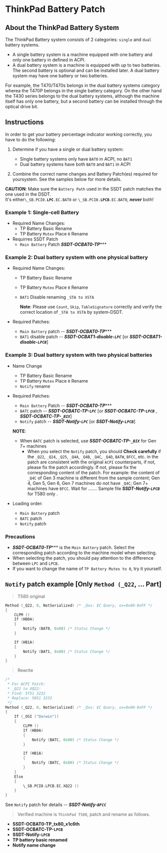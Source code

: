 # ThinkPad Battery Patch

## About the ThinkPad Battery System

The ThinkPad Battery system consists of 2 categories: `single` and `dual`  battery systems.

- A single battery system is a machine equipped with one battery and only one battery in defined in ACPI.
- A dual battery system is a machine is equipped with up to two batteries. The second battery is optional and can be installed later. A dual battery system may have one battery or two batteries.

For example, the T470/T470s belongs in the dual battery systems category wherea the T470P belongs in the single battery category. On the other hand the T430 series belongs to the dual battery systems, although the machine itself has only one battery, but a second battery can be installed through the optical drive bit.

## Instructions
In order to get your battery percentage indicator working correctly, you have to do the following: 

1. Determine if you have a single or dual battery system:

	* Single battery systems only have `BAT0` in ACPI, no `BAT1`
	* Dual battery systems have both `BAT0` and `BAT1` in ACPI

2. Combine the correct name changes and Battery Patch(es) required for yoursystem. See the samples below for more details.

**CAUTION**: Make sure the `Battery Path` used in the SSDT patch matches the one used in the DSDT.  
It's either`\_SB.PCI0.`**`LPC`**`.EC.BAT0` or `\_SB.PCI0.`**`LPCB`**`.EC.BAT0`, ***never*** both!

### Example 1: Single-cell Battery

- Required Name Changes:
  - TP Battery Basic Rename
  - TP Battery `Mutex` Place `0` Rename
- Requirres SSDT Patch
  - `Main Battery` Patch  ***SSDT-OCBAT0-TP******

### Example 2: Dual battery system with one physical battery

- Required Name Changes:
  - TP Battery Basic Rename
  - TP Battery `Mutex` Place `0` Rename
  - `BAT1` Disable renaming `_STA to XSTA` 
  
    **Note**: Please use `Count`, `Skip`, `TableSignature` correctly and verify the correct location of `_STA to XSTA` by system-DSDT.

- Required Patches:
  
  - `Main Battery` patch -- ***SSDT-OCBAT0-TP****** 
  - `BAT1` disable patch -- ***SSDT-OCBAT1-disable-`LPC`*** [or ***SSDT-OCBAT1-disable-`LPCB`***]

### Example 3: Dual battery system with two physical batteries

- Name Change
  - TP Battery Basic Rename
  - TP Battery `Mutex` Place `0` Rename
  - `Notify` rename
- Required Patches:
  - `Main Battery` Patch -- ***SSDT-OCBAT0-TP******
  - `BATC` patch -- ***SSDT-OCBATC-TP-`LPC`*** [or ***SSDT-OCBATC-TP-`LPCB`*** , ***SSDT-OCBATC-TP-`_BIX`***]
  - `Notify` patch -- ***SSDT-Notify-`LPC`*** [or ***SSDT-Notify-`LPCB`***]
   
  **NOTE**:
  - When `BATC` patch is selected, use ***SSDT-OCBATC-TP-`_BIX`*** for Gen 7+ machines 
    - When you select the `Notify` patch, you should **Check carefully** if the `_Q22`, `_Q24`, `_Q25`, `_Q4A`, `_Q4B`, `_Q4C`, `_Q4D`, `BATW`, `BFCC`, etc. in the patch are consistent with the original `ACPI` counterparts, if not, please fix the patch accordingly. If not, please fix the corresponding content of the patch. For example: the content of `_Q4C` of Gen 3 machine is different from the sample content; Gen 4, Gen 5, Gen 6, Gen 7 machines do not have `_Q4C`; Gen 7+ machines have `BFCC`. Wait for ....... Sample file ***SSDT-Notify-`LPCB`*** for T580 only .
- Loading order:
  - `Main Battery` patch
  - `BATC` patch
  - `Notify` patch

### Precautions

- ***SSDT-OCBAT0-TP****** is the `Main Battery` patch. Select the corresponding patch according to the machine model when selecting.
- When selecting the patch, you should pay attention to the difference between `LPC` and `LPCB`.
- If you want to change the name of `TP Battery Mutex to 0`, try it yourself.

## `Notify` patch example [Only `Method (_Q22`, ... Part]

> T580 original

```Swift
Method (_Q22, 0, NotSerialized) /* _Qxx: EC Query, xx=0x00-0xFF */
{
    CLPM ()
    If (HB0A)
    {
        Notify (BAT0, 0x80) /* Status Change */
    }

    If (HB1A)
    {
        Notify (BAT1, 0x80) /* Status Change */
    }
}
```

> Rewrite

```swift
/*
 * For ACPI Patch:
 * _Q22 to XQ22:
 * Find: 5f51 3232
 * Replace: 5851 3232
 */
Method (_Q22, 0, NotSerialized) /* _Qxx: EC Query, xx=0x00-0xFF */
{
    If (_OSI ("Darwin"))
    {
        CLPM ()
        If (HB0A)
        {
            Notify (BATC, 0x80) /* Status Change */
        }

        If (HB1A)
        {
            Notify (BATC, 0x80) /* Status Change */
        }
    }
    Else
    {
        \_SB.PCI0.LPCB.EC.XQ22 ()
    }
}
```

See `Notify` patch for details -- ***SSDT-Notify-`BFCC`*** 

> Verified machine is `ThinkPad T580`, patch and rename as follows.

- **SSDT-OCBAT0-TP_tx80_x1c6th** 
- **SSDT-OCBATC-TP-`LPCB`** 
- **SSDT-Notify-`LPCB`** 
- **TP battery basic renamed** 
- **Notify name change** 

